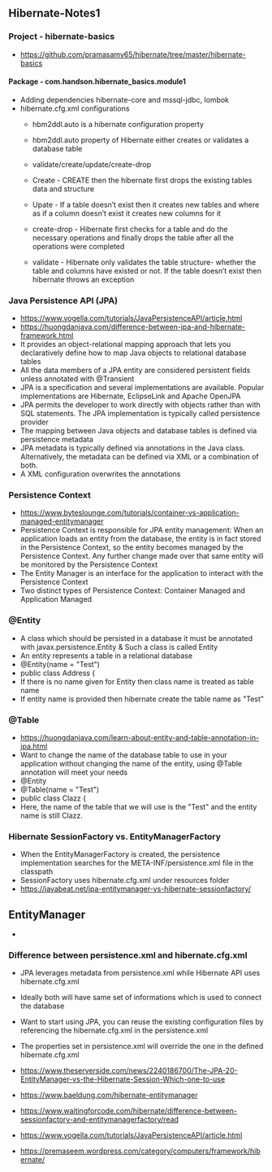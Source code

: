 ## Hibernate-Notes1

### Project - hibernate-basics
 * https://github.com/pramasamy65/hibernate/tree/master/hibernate-basics
 
#### Package - com.handson.hibernate_basics.module1
 * Adding dependencies hibernate-core and mssql-jdbc, lombok
 * hibernate.cfg.xml configurations
   * <session-factory> hbm2ddl.auto is a hibernate configuration property
   * hbm2ddl.auto property of Hibernate either creates or validates a database table
   * <property name="hbm2ddl.auto">validate/create/update/create-drop</property>
   
   * Create - CREATE then the hibernate first drops the existing tables data and structure
   * Upate - If a table doesn’t exist then it creates new tables and where as if a column doesn’t exist it creates new columns for it
   * create-drop - Hibernate first checks for a table and do the necessary operations and finally drops the table after all the operations were completed
   * validate - Hibernate only validates the table structure- whether the table and columns have existed or not. If the table doesn’t exist then hibernate throws an exception
   
### Java Persistence API (JPA)
 * https://www.vogella.com/tutorials/JavaPersistenceAPI/article.html
 * https://huongdanjava.com/difference-between-jpa-and-hibernate-framework.html
 * It provides an object-relational mapping approach that lets you declaratively define how to map Java objects to relational database tables
 * All the data members of a JPA entity are considered persistent fields unless annotated with @Transient
 * JPA is a specification and several implementations are available. Popular implementations are Hibernate, EclipseLink and Apache OpenJPA
 * JPA permits the developer to work directly with objects rather than with SQL statements. The JPA implementation is typically called persistence provider
 * The mapping between Java objects and database tables is defined via persistence metadata
 * JPA metadata is typically defined via annotations in the Java class. Alternatively, the metadata can be defined via XML or a combination of both. 
 * A XML configuration overwrites the annotations
 
### Persistence Context
 * https://www.byteslounge.com/tutorials/container-vs-application-managed-entitymanager
 * Persistence Context is responsible for JPA entity management: When an application loads an entity from the database, the entity is in fact stored in the Persistence Context, so the entity becomes managed by the Persistence Context. Any further change made over that same entity will be monitored by the Persistence Context
 * The Entity Manager is an interface for the application to interact with the Persistence Context
 * Two distinct types of Persistence Context: Container Managed and Application Managed

### @Entity
 * A class which should be persisted in a database it must be annotated with javax.persistence.Entity & Such a class is called Entity
 * An entity represents a table in a relational database
 * @Entity(name = "Test")
 * public class Address {
  * If there is no name given for Entity then class name is treated as table name
  * If entity name is provided then hibernate create the table name as "Test"

### @Table
 * https://huongdanjava.com/learn-about-entity-and-table-annotation-in-jpa.html
 * Want to change the name of the database table to use in your application without changing the name of the entity, using @Table annotation will meet your needs
  * @Entity
  * @Table(name = "Test")
  * public class Clazz {
 * Here, the name of the table that we will use is the "Test" and the entity name is still Clazz.
 
### Hibernate SessionFactory vs. EntityManagerFactory
 * When the EntityManagerFactory is created, the persistence implementation searches for the META-INF/persistence.xml file in the classpath
 * SessionFactory uses hibernate.cfg.xml under resources folder
 * https://javabeat.net/jpa-entitymanager-vs-hibernate-sessionfactory/
 
## EntityManager
 * 
 
### Difference between persistence.xml and hibernate.cfg.xml 
 * JPA leverages metadata from persistence.xml while Hibernate API uses hibernate.cfg.xml
 * Ideally both will have same set of informations which is used to connect the database
 * Want to start using JPA, you can reuse the existing configuration files by referencing the hibernate.cfg.xml in the persistence.xml
 * The properties set in persistence.xml will override the one in the defined hibernate.cfg.xml
 
* https://www.theserverside.com/news/2240186700/The-JPA-20-EntityManager-vs-the-Hibernate-Session-Which-one-to-use
* https://www.baeldung.com/hibernate-entitymanager
* https://www.waitingforcode.com/hibernate/difference-between-sessionfactory-and-entitymanagerfactory/read
* https://www.vogella.com/tutorials/JavaPersistenceAPI/article.html
* https://premaseem.wordpress.com/category/computers/framework/hibernate/